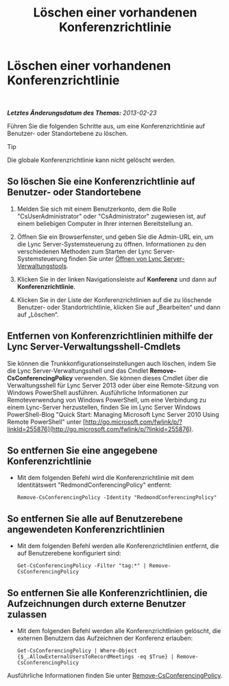 ﻿---
title: Löschen einer vorhandenen Konferenzrichtlinie
TOCTitle: Löschen einer vorhandenen Konferenzrichtlinie
ms:assetid: 709ed771-790f-4bf1-a4de-b37ca5168688
ms:mtpsurl: https://technet.microsoft.com/de-de/library/JJ688089(v=OCS.15)
ms:contentKeyID: 49890789
ms.date: 05/19/2016
mtps_version: v=OCS.15
ms.translationtype: HT
---

# Löschen einer vorhandenen Konferenzrichtlinie

 

_**Letztes Änderungsdatum des Themas:** 2013-02-23_

Führen Sie die folgenden Schritte aus, um eine Konferenzrichtlinie auf Benutzer- oder Standortebene zu löschen.


> [!TIP]
> Die globale Konferenzrichtlinie kann nicht gelöscht werden.



## So löschen Sie eine Konferenzrichtlinie auf Benutzer- oder Standortebene

1.  Melden Sie sich mit einem Benutzerkonto, dem die Rolle "CsUserAdministrator" oder "CsAdministrator" zugewiesen ist, auf einem beliebigen Computer in Ihrer internen Bereitstellung an.

2.  Öffnen Sie ein Browserfenster, und geben Sie die Admin-URL ein, um die Lync Server-Systemsteuerung zu öffnen. Informationen zu den verschiedenen Methoden zum Starten der Lync Server-Systemsteuerung finden Sie unter [Öffnen von Lync Server-Verwaltungstools](lync-server-2013-open-lync-server-administrative-tools.md).

3.  Klicken Sie in der linken Navigationsleiste auf **Konferenz** und dann auf **Konferenzrichtlinie**.

4.  Klicken Sie in der Liste der Konferenzrichtlinien auf die zu löschende Benutzer- oder Standortrichtlinie, klicken Sie auf „Bearbeiten“ und dann auf „Löschen“.

## Entfernen von Konferenzrichtlinien mithilfe der Lync Server-Verwaltungsshell-Cmdlets

Sie können die Trunkkonfigurationseinstellungen auch löschen, indem Sie die Lync Server-Verwaltungsshell und das Cmdlet **Remove-CsConferencingPolicy** verwenden. Sie können dieses Cmdlet über die Verwaltungsshell für Lync Server 2013 oder über eine Remote-Sitzung von Windows PowerShell ausführen. Ausführliche Informationen zur Remoteverwendung von Windows PowerShell, um eine Verbindung zu einem Lync-Server herzustellen, finden Sie im Lync Server Windows PowerShell-Blog "Quick Start: Managing Microsoft Lync Server 2010 Using Remote PowerShell" unter [http://go.microsoft.com/fwlink/p/?linkId=255876](http://go.microsoft.com/fwlink/p/?linkid=255876).

## So entfernen Sie eine angegebene Konferenzrichtlinie

  - Mit dem folgenden Befehl wird die Konferenzrichtlinie mit dem Identitätswert "RedmondConferencingPolicy" entfernt:
    
        Remove-CsConferencingPolicy -Identity "RedmondConferencingPolicy"

## So entfernen Sie alle auf Benutzerebene angewendeten Konferenzrichtlinien

  - Mit dem folgenden Befehl werden alle Konferenzrichtlinien entfernt, die auf Benutzerebene konfiguriert sind:
    
        Get-CsConferencingPolicy -Filter "tag:*" | Remove-CsConferencingPolicy

## So entfernen Sie alle Konferenzrichtlinien, die Aufzeichnungen durch externe Benutzer zulassen

  - Mit dem folgenden Befehl werden alle Konferenzrichtlinien gelöscht, die externen Benutzern das Aufzeichnen der Konferenz erlauben:
    
        Get-CsConferencingPolicy | Where-Object {$_.AllowExternalUsersToRecordMeetings -eq $True} | Remove-CsConferencingPolicy

Ausführliche Informationen finden Sie unter [Remove-CsConferencingPolicy](https://docs.microsoft.com/en-us/powershell/module/skype/Remove-CsConferencingPolicy).

